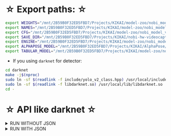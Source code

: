 # ☆ Export paths: ☆

```bash
export WEIGHTS="/mnt/2B59B0F32ED5FBD7/Projects/KIKAI/model-zoo/nobi_model_v3/scaled_nobi_pose_v3.weights"
export NAMES="/mnt/2B59B0F32ED5FBD7/Projects/KIKAI/model-zoo/nobi_model_v3/scaled_nobi_pose_v3.names"
export CFG="/mnt/2B59B0F32ED5FBD7/Projects/KIKAI/model-zoo/nobi_model_v3/scaled_nobi_pose_v3.cfg"
export SAVE_DIR="/mnt/2B59B0F32ED5FBD7/Projects/KIKAI/nobi-hw-videocapture/EMoi///"
export ENGINE="/mnt/2B59B0F32ED5FBD7/Projects/KIKAI/model-zoo/nobi_model_v3/scaled_nobi_pose_v3.engine"
export ALPHAPOSE_MODEL="/mnt/2B59B0F32ED5FBD7/Projects/KIKAI/AlphaPose/AlphaPose_TorchScript/model-zoo/fast_pose_res50/fast_res50_256x192.jit"
export TABULAR_MODEL="/mnt/2B59B0F32ED5FBD7/Projects/KIKAI/model-zoo/nobi_tabular_v1/tabular_v1.jit"
```

- If you using `darknet` for detector:

```bash
cd darknet
make -j$(nproc)
sudo ln -sf $(readlink -f include/yolo_v2_class.hpp) /usr/local/include/yolo_v2_class.hpp
sudo ln -sf $(readlink -f libdarknet.so) /usr/local/lib/libdarknet.so
cd -
```

# ☆ API like darknet ☆

<details>
  <summary>RUN WITHOUT JSON</summary>

## Build test object detection by TensorRT model on a specific image path like darknet

```bash
rm -rf .cmake/ *
cmake ..
cmake --build . --config Release
./Nobi_App --engine-file ${ENGINE} --label-file ${NAMES} --dims 512 512 --obj-thres 0.3 --nms-thres 0.4 --type-yolo csp --dont-show
```

## Build test object detection by darknet C++ model on a specific image path like darknet

```bash
rm -rf .cmake/ *
cmake -DINFERENCE_DARKNET=ON ..
cmake --build . --config Release
./Nobi_App --weights-file ${WEIGHTS} --cfg-file ${CFG} --names-file ${NAMES} --thresh 0.3 --dont-show
```

## Build test object detection by TensorRT model on a specific image path like darknet, and support **_pose estimation_**

```bash
rm -rf .cmake/ *
cmake -DINFERENCE_ALPHAPOSE_TORCH=ON ..
cmake --build . --config Release
./Nobi_App --engine-file ${ENGINE} --label-file ${NAMES} --alphapose-jit ${ALPHAPOSE_MODEL} --dims 512 512 --obj-thres 0.3 --nms-thres 0.4 --type-yolo csp --dont-show
```

## Build test object detection by darknet C++ model on a specific image path like darknet, and support **_pose estimation_**

```bash
rm -rf .cmake/ *
cmake -DINFERENCE_DARKNET=ON -DINFERENCE_ALPHAPOSE_TORCH=ON ..
cmake --build . --config Release
./Nobi_App --weights-file ${WEIGHTS} --cfg-file ${CFG} --names-file ${NAMES} --alphapose-jit ${ALPHAPOSE_MODEL} --thresh 0.3 --dont-show
```

</details>

<details>
  <summary>RUN WITH JSON</summary>

## Build test object detection by TensorRT model on a sample video path like darknet and output `Json`

```bash
rm -rf .cmake/ *
cmake -DJSON=ON ..
cmake --build . --config Release
./Nobi_App --engine-file ${ENGINE} --label-file ${NAMES} --save-dir ${SAVE_DIR} --dims 512 512 --obj-thres 0.3 --nms-thres 0.4 --type-yolo csp --dont-show
```

## Build test object detection by darknet C++ model on a sample video path like darknet and output `Json`

```bash
rm -rf .cmake/ *
cmake -DINFERENCE_DARKNET=ON -DJSON=ON ..
cmake --build . --config Release
./Nobi_App --weights-file ${WEIGHTS} --cfg-file ${CFG} --names-file ${NAMES} --save-dir ${SAVE_DIR} --thresh 0.3 --dont-show
```

## Build test object detection by TensorRT model on a sample video path like darknet, and support **_pose estimation_** and output `Json`

```bash
rm -rf .cmake/ *
cmake -DINFERENCE_ALPHAPOSE_TORCH=ON -DJSON=ON ..
cmake --build . --config Release
./Nobi_App --engine-file ${ENGINE} --label-file ${NAMES} --alphapose-jit ${ALPHAPOSE_MODEL} --save-dir ${SAVE_DIR} --dims 512 512 --obj-thres 0.3 --nms-thres 0.4 --type-yolo csp --dont-show
```

## Build test object detection by TensorRT model on a sample video path like darknet, and support **_pose estimation_**, **_tabular learner_** and output `Json`

```bash
rm -rf .cmake/ *
cmake -DINFERENCE_ALPHAPOSE_TORCH=ON -DINFERENCE_TABULAR_TORCH=ON -DJSON=ON ..
cmake --build . --config Release
./Nobi_App --engine-file ${ENGINE} --label-file ${NAMES} --alphapose-jit ${ALPHAPOSE_MODEL} --tabular-jit ${TABULAR_MODEL} --save-dir ${SAVE_DIR} --dims 512 512 --obj-thres 0.3 --nms-thres 0.4 --type-yolo csp --dont-show
```

## Build test object detection by darknet C++ model on a sample video path like darknet, and support **_pose estimation_** and output `Json`

```bash
rm -rf .cmake/ *
cmake -DINFERENCE_DARKNET=ON -DINFERENCE_ALPHAPOSE_TORCH=ON -DJSON=ON ..
cmake --build . --config Release
./Nobi_App --weights-file ${WEIGHTS} --cfg-file ${CFG} --names-file ${NAMES} --alphapose-jit ${ALPHAPOSE_MODEL} --save-dir ${SAVE_DIR} --thresh 0.3 --dont-show
```

</details>
